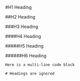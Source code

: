 #H1 Heading

##H2 Heading

###H3 Heading

####H4 Heading

#####H5 Heading

######H6 Heading

```
Here is a multi-line code block

# Headings are ignored
```
